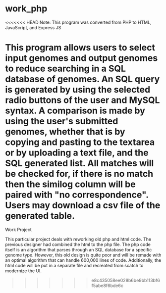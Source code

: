 # work_php

<<<<<<< HEAD
Note: This program was converted from PHP to HTML, JavaScript, and Express JS

This program allows users to select input genomes and output genomes to reduce searching in a SQL database of genomes.
An SQL query is generated by using the selected radio buttons of the user and MySQL syntax.
A comparison is made by using the user's submitted genomes, whether that is by copying and pasting to the textarea or 
by uploading a text file, and the SQL generated list. All matches will be checked for, if there is no match then the 
similog column will be paired with "no correspondence". Users may download a csv file of the generated table.
=======
Work Project

This particular project deals with reworking old php and html code. The previous designer had combined the html to the php file. The php code itself is an algorithm that parses through an SQL database for a specific genome type. However, this old design is quite poor and will be remade with an optimal algorithm that can handle 600,000 lines of code. Additionally, the html code will be put in a separate file and recreated from scatch to modernize the UI.
>>>>>>> e8c435058ee028b6be9bb113bf6f5abe8f6bde6c
